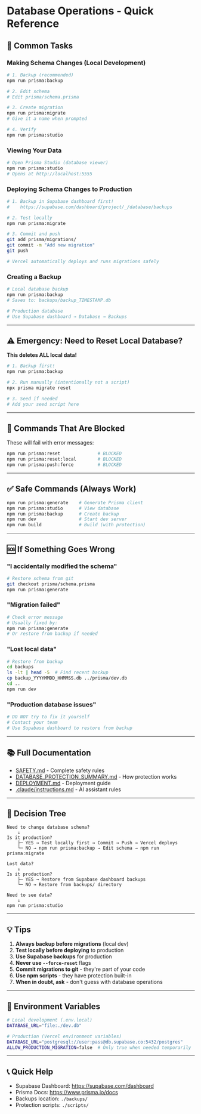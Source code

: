 # Database Operations - Quick Reference

## 🚀 Common Tasks

### Making Schema Changes (Local Development)

```bash
# 1. Backup (recommended)
npm run prisma:backup

# 2. Edit schema
# Edit prisma/schema.prisma

# 3. Create migration
npm run prisma:migrate
# Give it a name when prompted

# 4. Verify
npm run prisma:studio
```

### Viewing Your Data

```bash
# Open Prisma Studio (database viewer)
npm run prisma:studio
# Opens at http://localhost:5555
```

### Deploying Schema Changes to Production

```bash
# 1. Backup in Supabase dashboard first!
#    https://supabase.com/dashboard/project/_/database/backups

# 2. Test locally
npm run prisma:migrate

# 3. Commit and push
git add prisma/migrations/
git commit -m "Add new migration"
git push

# Vercel automatically deploys and runs migrations safely
```

### Creating a Backup

```bash
# Local database backup
npm run prisma:backup
# Saves to: backups/backup_TIMESTAMP.db

# Production database
# Use Supabase dashboard → Database → Backups
```

---

## ⚠️ Emergency: Need to Reset Local Database?

**This deletes ALL local data!**

```bash
# 1. Backup first!
npm run prisma:backup

# 2. Run manually (intentionally not a script)
npx prisma migrate reset

# 3. Seed if needed
# Add your seed script here
```

---

## 🚫 Commands That Are Blocked

These will fail with error messages:

```bash
npm run prisma:reset              # BLOCKED
npm run prisma:reset:local        # BLOCKED
npm run prisma:push:force         # BLOCKED
```

---

## ✅ Safe Commands (Always Work)

```bash
npm run prisma:generate    # Generate Prisma client
npm run prisma:studio      # View database
npm run prisma:backup      # Create backup
npm run dev                # Start dev server
npm run build              # Build (with protection)
```

---

## 🆘 If Something Goes Wrong

### "I accidentally modified the schema"
```bash
# Restore schema from git
git checkout prisma/schema.prisma
npm run prisma:generate
```

### "Migration failed"
```bash
# Check error message
# Usually fixed by:
npm run prisma:generate
# Or restore from backup if needed
```

### "Lost local data"
```bash
# Restore from backup
cd backups
ls -lt | head -5  # Find recent backup
cp backup_YYYYMMDD_HHMMSS.db ../prisma/dev.db
cd ..
npm run dev
```

### "Production database issues"
```bash
# DO NOT try to fix it yourself
# Contact your team
# Use Supabase dashboard to restore from backup
```

---

## 📚 Full Documentation

- [SAFETY.md](SAFETY.md) - Complete safety rules
- [DATABASE_PROTECTION_SUMMARY.md](DATABASE_PROTECTION_SUMMARY.md) - How protection works
- [DEPLOYMENT.md](DEPLOYMENT.md) - Deployment guide
- [.claude/instructions.md](.claude/instructions.md) - AI assistant rules

---

## 🎯 Decision Tree

```
Need to change database schema?
    ↓
Is it production?
    ├─ YES → Test locally first → Commit → Push → Vercel deploys
    └─ NO → npm run prisma:backup → Edit schema → npm run prisma:migrate

Lost data?
    ↓
Is it production?
    ├─ YES → Restore from Supabase dashboard backups
    └─ NO → Restore from backups/ directory

Need to see data?
    ↓
npm run prisma:studio
```

---

## 💡 Tips

1. **Always backup before migrations** (local dev)
2. **Test locally before deploying** to production
3. **Use Supabase backups** for production
4. **Never use `--force-reset`** flags
5. **Commit migrations to git** - they're part of your code
6. **Use npm scripts** - they have protection built-in
7. **When in doubt, ask** - don't guess with database operations

---

## 🔐 Environment Variables

```bash
# Local development (.env.local)
DATABASE_URL="file:./dev.db"

# Production (Vercel environment variables)
DATABASE_URL="postgresql://user:pass@db.supabase.co:5432/postgres"
ALLOW_PRODUCTION_MIGRATION=false  # Only true when needed temporarily
```

---

## 📞 Quick Help

- Supabase Dashboard: https://supabase.com/dashboard
- Prisma Docs: https://www.prisma.io/docs
- Backups location: `./backups/`
- Protection scripts: `./scripts/`
